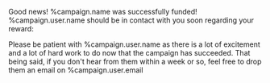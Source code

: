 Good news! %campaign.name was successfully funded! %campaign.user.name should be in contact with you soon regarding your reward:

Please be patient with %campaign.user.name as there is a lot of excitement and a lot of hard work to do now that the campaign has succeeded. That being said, if you don't hear from them within a week or so, feel free to drop them an email on %campaign.user.email
